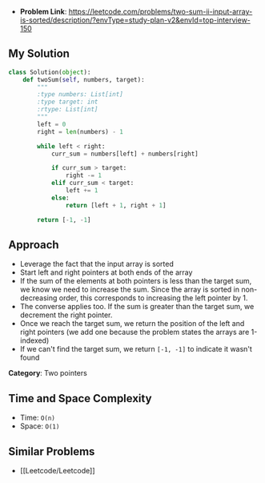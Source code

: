 - **Problem Link**: https://leetcode.com/problems/two-sum-ii-input-array-is-sorted/description/?envType=study-plan-v2&envId=top-interview-150


## My Solution
```python
class Solution(object):
    def twoSum(self, numbers, target):
        """
        :type numbers: List[int]
        :type target: int
        :rtype: List[int]
        """
        left = 0
        right = len(numbers) - 1

        while left < right:
            curr_sum = numbers[left] + numbers[right]

            if curr_sum > target:
                right -= 1
            elif curr_sum < target:
                left += 1
            else:
                return [left + 1, right + 1]

        return [-1, -1]
```

## Approach
- Leverage the fact that the input array is sorted
- Start left and right pointers at both ends of the array
- If the sum of the elements at both pointers is less than the target sum, we know we need to increase the sum. Since the array is sorted in non-decreasing order, this corresponds to increasing the left pointer by 1. 
- The converse applies too. If the sum is greater than the target sum, we decrement the right pointer.
- Once we reach the target sum, we return the position of the left and right pointers (we add one because the problem states the arrays are 1-indexed)
- If we can't find the target sum, we return `[-1, -1]` to indicate it wasn't found

**Category**: Two pointers


## Time and Space Complexity
- Time: `O(n)`
- Space: `O(1)`
## Similar Problems
- [[Leetcode/Leetcode]]